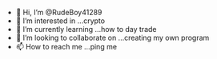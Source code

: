 - 👋 Hi, I’m @RudeBoy41289
- 👀 I’m interested in ...crypto
- 🌱 I’m currently learning ...how to day trade
- 💞️ I’m looking to collaborate on ...creating my own program
- 📫 How to reach me ...ping me

<!---
RudeBoy41289/RudeBoy41289 is a ✨ special ✨ repository because its `README.md` (this file) appears on your GitHub profile.
You can click the Preview link to take a look at your changes.
--->
